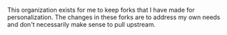 This organization exists for me to keep forks that I have made for personalization. The changes in these forks are to address my own needs and don't necessarily make sense to pull upstream.
